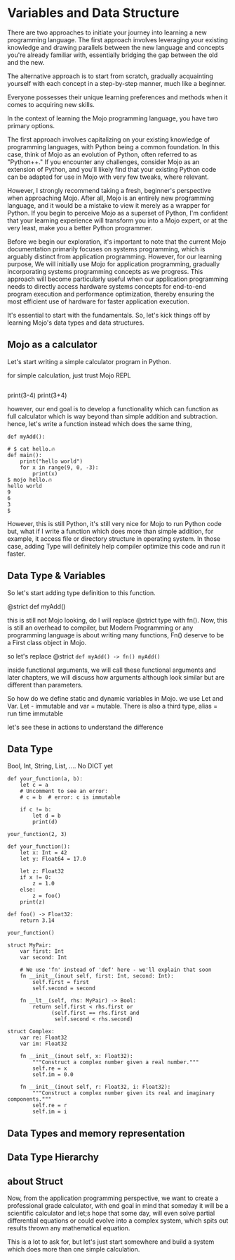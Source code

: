 # Variables and Data Structure

There are two approaches to initiate your journey into learning a new programming language. The first approach involves leveraging your existing knowledge and drawing parallels between the new language and concepts you're already familiar with, essentially bridging the gap between the old and the new.

The alternative approach is to start from scratch, gradually acquainting yourself with each concept in a step-by-step manner, much like a beginner.

Everyone possesses their unique learning preferences and methods when it comes to acquiring new skills.

In the context of learning the Mojo programming language, you have two primary options.

The first approach involves capitalizing on your existing knowledge of programming languages, with Python being a common foundation. In this case, think of Mojo as an evolution of Python, often referred to as "Python++." If you encounter any challenges, consider Mojo as an extension of Python, and you'll likely find that your existing Python code can be adapted for use in Mojo with very few tweaks, where relevant.

However, I strongly recommend taking a fresh, beginner's perspective when approaching Mojo. After all, Mojo is an entirely new programming language, and it would be a mistake to view it merely as a wrapper for Python. If you begin to perceive Mojo as a superset of Python, I'm confident that your learning experience will transform you into a Mojo expert, or at the very least, make you a better Python programmer.

Before we begin our exploration, it's important to note that the current Mojo documentation primarily focuses on systems programming, which is arguably distinct from application programming. However, for our learning purpose, We will initially use Mojo for application programming, gradually incorporating systems programming concepts as we progress. This approach will become particularly useful when our application programming needs to directly access hardware systems concepts for end-to-end program execution and performance optimization, thereby ensuring the most efficient use of hardware for faster application execution.

It's essential to start with the fundamentals. So, let's kick things off by learning Mojo's data types and data structures.

## Mojo as a calculator

Let's start writing a simple calculator program in Python.

for simple calculation, just trust Mojo REPL
```{code-block}
```

print(3-4)
print(3+4)

however, our end goal is to develop a functionality which can function as full calculator which is way beyond than simple addition and subtraction.
hence, let's write a function instead which does the same thing,

```{code-block}
def myAdd():

# $ cat hello.🔥
def main():
    print("hello world")
    for x in range(9, 0, -3):
        print(x)
$ mojo hello.🔥
hello world
9
6
3
$
```

However, this is still Python, it's still very nice for Mojo to run Python code but, what if I write a function which does more than simple addition, for example, it access file or directory structure in operating system. In those case, adding Type will definitely help compiler optimize this code and run it faster.

## Data Type & Variables

So let's start adding type definition to this function.

@strict def myAdd()

this is still not Mojo looking, do I will replace @strict type with fn().
Now, this is still an overhead to compiler, but Modern Programming or any programming language is about writing many functions, Fn() deserve to be a First class object in Mojo.

so let's replace @strict `def myAdd() -> fn() myAdd()`

inside functional arguments, we will call these functional arguments and later chapters, we will discuss how arguments although look similar but are different than parameters.

So how do we define static and dynamic variables in Mojo.
we use Let and Var.
 Let - immutable and var = mutable.
 There is also a third type, alias = run time immutable

 let's see these in actions to understand the difference

## Data Type

Bool, Int, String, List, ....
No DICT yet

```{code-block}
def your_function(a, b):
    let c = a
    # Uncomment to see an error:
    # c = b  # error: c is immutable

    if c != b:
        let d = b
        print(d)

your_function(2, 3)
```

```{code-block}
def your_function():
    let x: Int = 42
    let y: Float64 = 17.0

    let z: Float32
    if x != 0:
        z = 1.0
    else:
        z = foo()
    print(z)

def foo() -> Float32:
    return 3.14

your_function()
```

```{code-block}
struct MyPair:
    var first: Int
    var second: Int

    # We use 'fn' instead of 'def' here - we'll explain that soon
    fn __init__(inout self, first: Int, second: Int):
        self.first = first
        self.second = second

    fn __lt__(self, rhs: MyPair) -> Bool:
        return self.first < rhs.first or
              (self.first == rhs.first and
               self.second < rhs.second)
```

```{code-block}
struct Complex:
    var re: Float32
    var im: Float32

    fn __init__(inout self, x: Float32):
        """Construct a complex number given a real number."""
        self.re = x
        self.im = 0.0

    fn __init__(inout self, r: Float32, i: Float32):
        """Construct a complex number given its real and imaginary components."""
        self.re = r
        self.im = i
```

## Data Types and memory representation

## Data Type Hierarchy

## about Struct

Now, from the application programming perspective, we want to create a professional grade calculator, with end goal in mind that someday it will be a scientific calculator and let;s hope that some day, will even solve partial differential equations or could evolve into a complex system, which spits out results thrown any mathematical equation.

This is a lot to ask for, but let's just start somewhere and build a system which does more than one simple calculation.